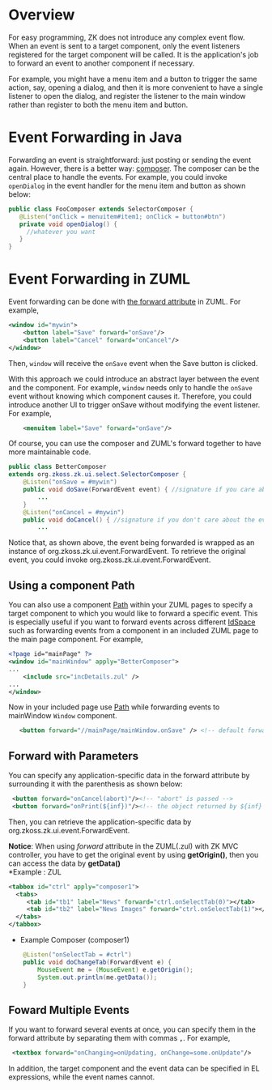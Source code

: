 # Overview

For easy programming, ZK does not introduce any complex event flow. When
an event is sent to a target component, only the event listeners
registered for the target component will be called. It is the
application's job to forward an event to another component if necessary.

For example, you might have a menu item and a button to trigger the same
action, say, opening a dialog, and then it is more convenient to have a
single listener to open the dialog, and register the listener to the
main window rather than register to both the menu item and button.

# Event Forwarding in Java

Forwarding an event is straightforward: just posting or sending the
event again. However, there is a better way:
[composer]({{site.baseurl}}/zk_dev_ref/mvc/controller/composer).
The composer can be the central place to handle the events. For example,
you could invoke `openDialog` in the event handler for the menu item and
button as shown below:

```java
public class FooComposer extends SelectorComposer {
   @Listen("onClick = menuitem#item1; onClick = button#btn")
   private void openDialog() {
     //whatever you want
   }
}
```

# Event Forwarding in ZUML

Event forwarding can be done with [the forward attribute](ZUML_Reference/ZUML/Attributes/forward) in ZUML.
For example,

```xml
<window id="mywin">
    <button label="Save" forward="onSave"/>
    <button label="Cancel" forward="onCancel"/>
</window>
```

Then, `window` will receive the `onSave` event when the Save button is
clicked.

With this approach we could introduce an abstract layer between the
event and the component. For example, `window` needs only to handle the
`onSave` event without knowing which component causes it. Therefore, you
could introduce another UI to trigger onSave without modifying the event
listener. For example,

```xml
    <menuitem label="Save" forward="onSave"/>
```

Of course, you can use the composer and ZUML's forward together to have
more maintainable code.

```java
public class BetterComposer
extends org.zkoss.zk.ui.select.SelectorComposer {
    @Listen("onSave = #mywin")
    public void doSave(ForwardEvent event) { //signature if you care about the event
        ...
    }
    @Listen("onCancel = #mywin")
    public void doCancel() { //signature if you don't care about the event
        ...
```

Notice that, as shown above, the event being forwarded is wrapped as an
instance of <javadoc>org.zkoss.zk.ui.event.ForwardEvent</javadoc>. To
retrieve the original event, you could invoke
<javadoc method="getOrigin()">org.zkoss.zk.ui.event.ForwardEvent</javadoc>.

## Using a component Path

You can also use a component
[Path]({{site.baseurl}}/zk_dev_ref/access_ui_components_with_path)
within your ZUML pages to specify a target component to which you would
like to forward a specific event. This is especially useful if you want
to forward events across different
[IdSpace]({{site.baseurl}}/zk_dev_ref/ui_composing/id_space)
such as forwarding events from a component in an included ZUML page to
the main page component. For example,

```xml
<?page id="mainPage" ?>
<window id="mainWindow" apply="BetterComposer">
...
    <include src="incDetails.zul" />
...
</window>
```

Now in your included page use
[Path]({{site.baseurl}}/zk_dev_ref/access_ui_components_with_path)
while forwarding events to mainWindow `Window` component.

```xml
   <button forward="//mainPage/mainWindow.onSave" /> <!-- default forward event is onClick -->
```

## Forward with Parameters

You can specify any application-specific data in the forward attribute
by surrounding it with the parenthesis as shown below:

```xml
 <button forward="onCancel(abort)"/><!-- "abort" is passed -->
 <button forward="onPrint(${inf})"/><!-- the object returned by ${inf} is passed -->
```

Then, you can retrieve the application-specific data by
<javadoc method="getData()">org.zkoss.zk.ui.event.ForwardEvent</javadoc>.

**Notice**: When using <i>forward</i> attribute in the ZUML(.zul) with
ZK MVC controller, you have to get the original event by using
**getOrigin()**, then you can access the data by **getData()**  
\*Example : ZUL

```xml
<tabbox id="ctrl" apply="composer1">
  <tabs>
     <tab id="tb1" label="News" forward="ctrl.onSelectTab(0)"></tab>
     <tab id="tb2" label="News Images" forward="ctrl.onSelectTab(1)"></tab>
  </tabs>
</tabbox>
```

- Example Composer (composer1)

```java
    @Listen("onSelectTab = #ctrl")
    public void doChangeTab(ForwardEvent e) { 
        MouseEvent me = (MouseEvent) e.getOrigin();
        System.out.println(me.getData());
    }
```

## Foward Multiple Events

If you want to forward several events at once, you can specify them in
the forward attribute by separating them with commas **`,`**. For
example,

```xml
 <textbox forward="onChanging=onUpdating, onChange=some.onUpdate"/>
```

In addition, the target component and the event data can be specified in
EL expressions, while the event names cannot.
